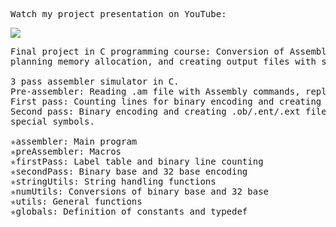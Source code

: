 <pre>Watch my project presentation on YouTube:</pre>

[![](https://markdown-videos.deta.dev/youtube/Nqj4Hy7Fjro)](https://youtu.be/Nqj4Hy7Fjro)


<pre>Final project in C programming course: Conversion of Assembly input files into binary code: replacing macros,
planning memory allocation, and creating output files with special characters in 32-base format.

3 pass assembler simulator in C.
Pre-assembler: Reading .am file with Assembly commands, replacing macros and creating .as file.
First pass: Counting lines for binary encoding and creating label table.
Second pass: Binary encoding and creating .ob/.ent/.ext files with encoding from binary base to 32 base with
special symbols.

✯assembler: Main program
✯preAssembler: Macros
✯firstPass: Label table and binary line counting
✯secondPass: Binary base and 32 base encoding
✯stringUtils: String handling functions
✯numUtils: Conversions of binary base and 32 base
✯utils: General functions
✯globals: Definition of constants and typedef</pre>
